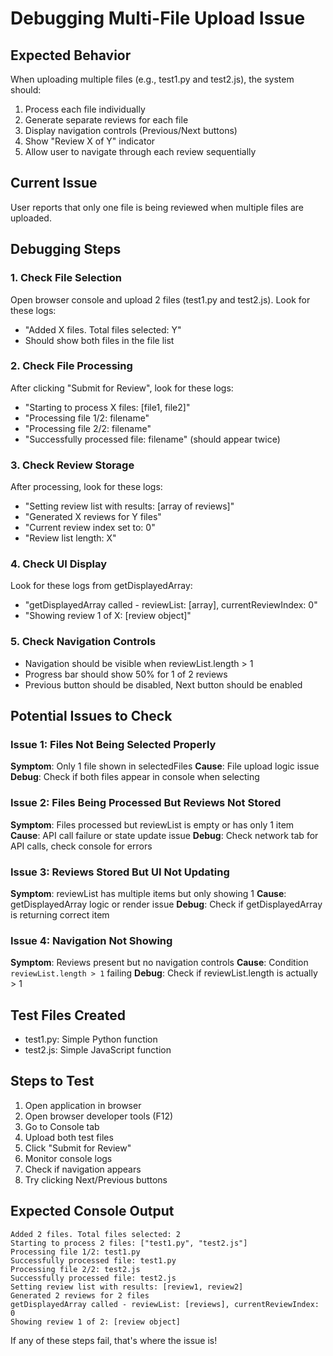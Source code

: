 # Debugging Multi-File Upload Issue

## Expected Behavior
When uploading multiple files (e.g., test1.py and test2.js), the system should:
1. Process each file individually 
2. Generate separate reviews for each file
3. Display navigation controls (Previous/Next buttons)
4. Show "Review X of Y" indicator
5. Allow user to navigate through each review sequentially

## Current Issue
User reports that only one file is being reviewed when multiple files are uploaded.

## Debugging Steps

### 1. Check File Selection
Open browser console and upload 2 files (test1.py and test2.js). Look for these logs:
- "Added X files. Total files selected: Y" 
- Should show both files in the file list

### 2. Check File Processing
After clicking "Submit for Review", look for these logs:
- "Starting to process X files: [file1, file2]"
- "Processing file 1/2: filename"
- "Processing file 2/2: filename"
- "Successfully processed file: filename" (should appear twice)

### 3. Check Review Storage
After processing, look for these logs:
- "Setting review list with results: [array of reviews]"
- "Generated X reviews for Y files"
- "Current review index set to: 0"
- "Review list length: X"

### 4. Check UI Display
Look for these logs from getDisplayedArray:
- "getDisplayedArray called - reviewList: [array], currentReviewIndex: 0"
- "Showing review 1 of X: [review object]"

### 5. Check Navigation Controls
- Navigation should be visible when reviewList.length > 1
- Progress bar should show 50% for 1 of 2 reviews
- Previous button should be disabled, Next button should be enabled

## Potential Issues to Check

### Issue 1: Files Not Being Selected Properly
**Symptom**: Only 1 file shown in selectedFiles
**Cause**: File upload logic issue
**Debug**: Check if both files appear in console when selecting

### Issue 2: Files Being Processed But Reviews Not Stored
**Symptom**: Files processed but reviewList is empty or has only 1 item
**Cause**: API call failure or state update issue
**Debug**: Check network tab for API calls, check console for errors

### Issue 3: Reviews Stored But UI Not Updating
**Symptom**: reviewList has multiple items but only showing 1
**Cause**: getDisplayedArray logic or render issue
**Debug**: Check if getDisplayedArray is returning correct item

### Issue 4: Navigation Not Showing
**Symptom**: Reviews present but no navigation controls
**Cause**: Condition `reviewList.length > 1` failing
**Debug**: Check if reviewList.length is actually > 1

## Test Files Created
- test1.py: Simple Python function
- test2.js: Simple JavaScript function

## Steps to Test
1. Open application in browser
2. Open browser developer tools (F12)
3. Go to Console tab
4. Upload both test files
5. Click "Submit for Review"
6. Monitor console logs
7. Check if navigation appears
8. Try clicking Next/Previous buttons

## Expected Console Output
```
Added 2 files. Total files selected: 2
Starting to process 2 files: ["test1.py", "test2.js"]
Processing file 1/2: test1.py
Successfully processed file: test1.py
Processing file 2/2: test2.js
Successfully processed file: test2.js
Setting review list with results: [review1, review2]
Generated 2 reviews for 2 files
getDisplayedArray called - reviewList: [reviews], currentReviewIndex: 0
Showing review 1 of 2: [review object]
```

If any of these steps fail, that's where the issue is!